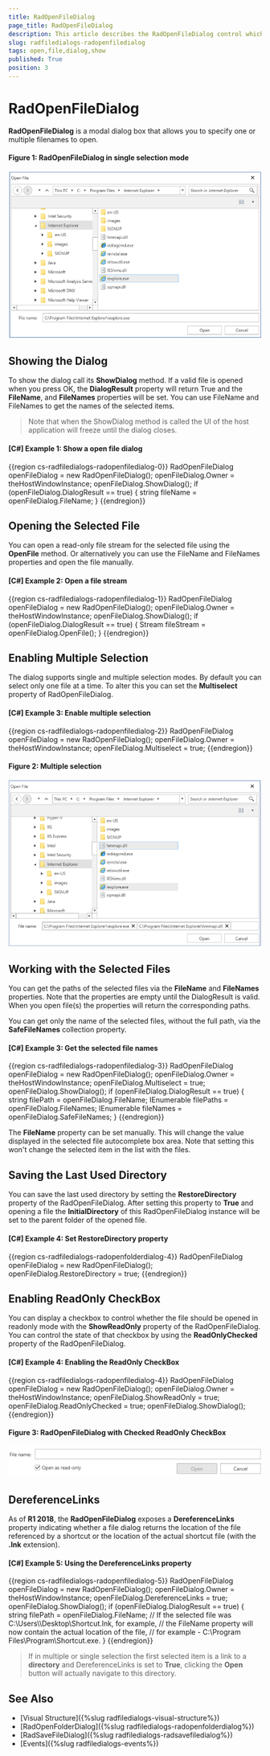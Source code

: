```yaml
---
title: RadOpenFileDialog
page_title: RadOpenFileDialog
description: This article describes the RadOpenFileDialog control which can be used to specify one or multiple filenames to open. 
slug: radfiledialogs-radopenfiledialog
tags: open,file,dialog,show
published: True
position: 3
---
```


# RadOpenFileDialog

__RadOpenFileDialog__ is a modal dialog box that allows you to specify one or multiple filenames to open.

#### __Figure 1: RadOpenFileDialog in single selection mode__ 

![RadOpenFileDialog in single selection mode](images/radopenfiledialog-01.png)

## Showing the Dialog

To show the dialog call its __ShowDialog__ method. If a valid file is opened when you press OK, the __DialogResult__ property will return True and the __FileName__, and __FileNames__ properties will be set. You can use FileName and FileNames to get the names of the selected items.

> Note that when the ShowDialog method is called the UI of the host application will freeze until the dialog closes.

#### __[C#] Example 1: Show a open file dialog__
{{region cs-radfiledialogs-radopenfiledialog-0}}
	RadOpenFileDialog openFileDialog = new RadOpenFileDialog();
	openFileDialog.Owner = theHostWindowInstance;
	openFileDialog.ShowDialog();
	if (openFileDialog.DialogResult == true)
	{
		string fileName = openFileDialog.FileName;
	}
{{endregion}}

## Opening the Selected File

You can open a read-only file stream for the selected file using the __OpenFile__ method. Or alternatively you can use the FileName and FileNames properties and open the file manually.

#### __[C#] Example 2: Open a file stream__
{{region cs-radfiledialogs-radopenfiledialog-1}}
	RadOpenFileDialog openFileDialog = new RadOpenFileDialog();
	openFileDialog.Owner = theHostWindowInstance;
	openFileDialog.ShowDialog();
	if (openFileDialog.DialogResult == true)
	{
		Stream fileStream = openFileDialog.OpenFile();
	}
{{endregion}}

## Enabling Multiple Selection

The dialog supports single and multiple selection modes. By default you can select only one file at a time. To alter this you can set the __Multiselect__ property of RadOpenFileDialog.

#### __[C#] Example 3: Enable multiple selection__
{{region cs-radfiledialogs-radopenfiledialog-2}}
	RadOpenFileDialog openFileDialog = new RadOpenFileDialog();
	openFileDialog.Owner = theHostWindowInstance;
	openFileDialog.Multiselect = true;
{{endregion}}

#### __Figure 2: Multiple selection__ 

![RadOpenFileDialog with multiple selection](images/radopenfiledialog-02.png)

## Working with the Selected Files

You can get the paths of the selected files via the __FileName__ and __FileNames__ properties. Note that the properties are empty until the DialogResult is valid. When you open file(s) the properties will return the corresponding paths.

You can get only the name of the selected files, without the full path, via the __SafeFileNames__ collection property.

#### __[C#] Example 3: Get the selected file names__
{{region cs-radfiledialogs-radopenfiledialog-3}}
	RadOpenFileDialog openFileDialog = new RadOpenFileDialog();
	openFileDialog.Owner = theHostWindowInstance;
	openFileDialog.Multiselect = true;
	openFileDialog.ShowDialog();
	if (openFileDialog.DialogResult == true)
	{
		string filePath = openFileDialog.FileName;
		IEnumerable<string> filePaths = openFileDialog.FileNames;
		IEnumerable<string> fileNames = openFileDialog.SafeFileNames;
	}
{{endregion}}

The __FileName__ property can be set manually. This will change the value displayed in the selected file autocomplete box area. Note that setting this won't change the selected item in the list with the files.

## Saving the Last Used Directory

You can save the last used directory by setting the __RestoreDirectory__ property of the RadOpenFileDialog. After setting this property to __True__ and opening a file the __InitialDirectory__ of this RadOpenFileDialog instance will be set to the parent folder of the opened file.

#### __[C#] Example 4: Set RestoreDirectory property__
{{region cs-radfiledialogs-radopenfolderdialog-4}}
	RadOpenFileDialog openFileDialog = new RadOpenFileDialog();
	openFileDialog.RestoreDirectory = true;
{{endregion}}

## Enabling ReadOnly CheckBox

You can display a checkbox to control whether the file should be opened in readonly mode with the __ShowReadOnly__ property of the RadOpenFileDialog. You can control the state of that checkbox by using the __ReadOnlyChecked__ property of the RadOpenFileDialog.

#### __[C#] Example 4: Enabling the ReadOnly CheckBox__
{{region cs-radfiledialogs-radopenfiledialog-4}}
	RadOpenFileDialog openFileDialog = new RadOpenFileDialog();
	openFileDialog.Owner = theHostWindowInstance;
	openFileDialog.ShowReadOnly = true;
	openFileDialog.ReadOnlyChecked = true;
	openFileDialog.ShowDialog();
{{endregion}}

#### __Figure 3: RadOpenFileDialog with Checked ReadOnly CheckBox__ 
![RadOpenFileDialog with ReadOnlyCheckBox](images/radopenfiledialog-readonlycheckbox.png)

## DereferenceLinks

As of **R1 2018**, the **RadOpenFileDialog** exposes a **DereferenceLinks** property indicating whether a file dialog returns the location of the file referenced by a shortcut or the location of the actual shortcut file (with the **.lnk** extension).

#### __[C#] Example 5: Using the DereferenceLinks property__
{{region cs-radfiledialogs-radopenfiledialog-5}}
	RadOpenFileDialog openFileDialog = new RadOpenFileDialog();
	openFileDialog.Owner = theHostWindowInstance;
	openFileDialog.DereferenceLinks = true;
	openFileDialog.ShowDialog();
	if (openFileDialog.DialogResult == true)
	{
		string filePath = openFileDialog.FileName;
		// If the selected file was C:\Users\\<user>\Desktop\Shortcut.lnk, for example,
		// the FileName property will now contain the actual location of the file,
		// for example - C:\Program Files\Program\Shortcut.exe.
	}
{{endregion}}

> If in multiple or single selection the first selected item is a link to a **directory** and DereferenceLinks is set to **True**, clicking the **Open** button will actually navigate to this directory.

## See Also
* [Visual Structure]({%slug radfiledialogs-visual-structure%})
* [RadOpenFolderDialog]({%slug radfiledialogs-radopenfolderdialog%})
* [RadSaveFileDialog]({%slug radfiledialogs-radsavefiledialog%})
* [Events]({%slug radfiledialogs-events%})